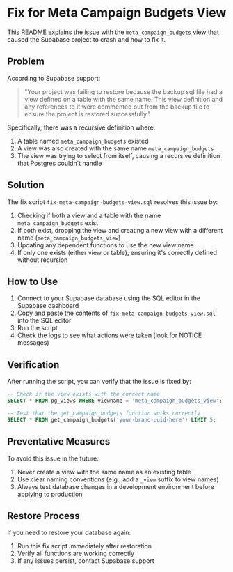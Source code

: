 # Fix for Meta Campaign Budgets View

This README explains the issue with the `meta_campaign_budgets` view that caused the Supabase project to crash and how to fix it.

## Problem

According to Supabase support:

> "Your project was failing to restore because the backup sql file had a view defined on a table with the same name. This view definition and any references to it were commented out from the backup file to ensure the project is restored successfully."

Specifically, there was a recursive definition where:
1. A table named `meta_campaign_budgets` existed
2. A view was also created with the same name `meta_campaign_budgets`
3. The view was trying to select from itself, causing a recursive definition that Postgres couldn't handle

## Solution

The fix script `fix-meta-campaign-budgets-view.sql` resolves this issue by:

1. Checking if both a view and a table with the name `meta_campaign_budgets` exist
2. If both exist, dropping the view and creating a new view with a different name (`meta_campaign_budgets_view`)
3. Updating any dependent functions to use the new view name
4. If only one exists (either view or table), ensuring it's correctly defined without recursion

## How to Use

1. Connect to your Supabase database using the SQL editor in the Supabase dashboard
2. Copy and paste the contents of `fix-meta-campaign-budgets-view.sql` into the SQL editor
3. Run the script
4. Check the logs to see what actions were taken (look for NOTICE messages)

## Verification

After running the script, you can verify that the issue is fixed by:

```sql
-- Check if the view exists with the correct name
SELECT * FROM pg_views WHERE viewname = 'meta_campaign_budgets_view';

-- Test that the get_campaign_budgets function works correctly
SELECT * FROM get_campaign_budgets('your-brand-uuid-here') LIMIT 5;
```

## Preventative Measures

To avoid this issue in the future:
1. Never create a view with the same name as an existing table
2. Use clear naming conventions (e.g., add a `_view` suffix to view names)
3. Always test database changes in a development environment before applying to production

## Restore Process

If you need to restore your database again:
1. Run this fix script immediately after restoration
2. Verify all functions are working correctly
3. If any issues persist, contact Supabase support 
